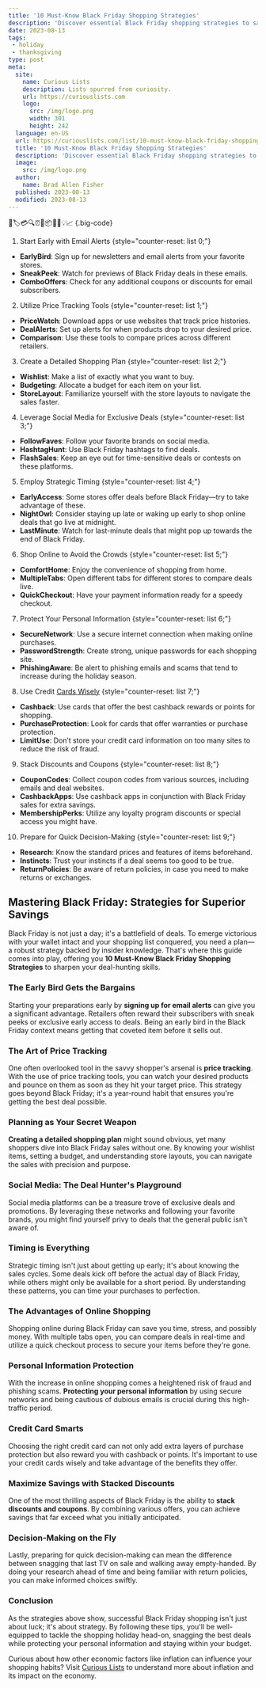 ```yaml
---
title: '10 Must-Know Black Friday Shopping Strategies'
description: 'Discover essential Black Friday shopping strategies to save big. Learn how to navigate the sales, find the best deals, and make the most of this shopping extravaganza.'
date: 2023-08-13
tags:
 - holiday
 - thanksgiving
type: post
meta:
  site:
    name: Curious Lists
    description: Lists spurred from curiosity.
    url: https://curiouslists.com
    logo:
      src: /img/logo.png
      width: 301
      height: 242
  language: en-US
  url: https://curiouslists.com/list/10-must-know-black-friday-shopping-strategies
  title: '10 Must-Know Black Friday Shopping Strategies'
  description: 'Discover essential Black Friday shopping strategies to save big. Learn how to navigate the sales, find the best deals, and make the most of this shopping extravaganza.'
  image:
    src: /img/logo.png
  author:
    name: Brad Allen Fisher
  published: 2023-08-13
  modified: 2023-08-13
---
```



🛒🏷️💳🔍⏰🎁📦🕵️‍♂️💡📈 {.big-code}

1. Start Early with Email Alerts {style="counter-reset: list 0;"}
  - **EarlyBird**: Sign up for newsletters and email alerts from your favorite stores.
  - **SneakPeek**: Watch for previews of Black Friday deals in these emails.
  - **ComboOffers**: Check for any additional coupons or discounts for email subscribers.

2. Utilize Price Tracking Tools {style="counter-reset: list 1;"}
  - **PriceWatch**: Download apps or use websites that track price histories.
  - **DealAlerts**: Set up alerts for when products drop to your desired price.
  - **Comparison**: Use these tools to compare prices across different retailers.

3. Create a Detailed Shopping Plan {style="counter-reset: list 2;"}
  - **Wishlist**: Make a list of exactly what you want to buy.
  - **Budgeting**: Allocate a budget for each item on your list.
  - **StoreLayout**: Familiarize yourself with the store layouts to navigate the sales faster.

4. Leverage Social Media for Exclusive Deals {style="counter-reset: list 3;"}
  - **FollowFaves**: Follow your favorite brands on social media.
  - **HashtagHunt**: Use Black Friday hashtags to find deals.
  - **FlashSales**: Keep an eye out for time-sensitive deals or contests on these platforms.

5. Employ Strategic Timing {style="counter-reset: list 4;"}
  - **EarlyAccess**: Some stores offer deals before Black Friday—try to take advantage of these.
  - **NightOwl**: Consider staying up late or waking up early to shop online deals that go live at midnight.
  - **LastMinute**: Watch for last-minute deals that might pop up towards the end of Black Friday.

6. Shop Online to Avoid the Crowds {style="counter-reset: list 5;"}
  - **ComfortHome**: Enjoy the convenience of shopping from home.
  - **MultipleTabs**: Open different tabs for different stores to compare deals live.
  - **QuickCheckout**: Have your payment information ready for a speedy checkout.

7. Protect Your Personal Information {style="counter-reset: list 6;"}
  - **SecureNetwork**: Use a secure internet connection when making online purchases.
  - **PasswordStrength**: Create strong, unique passwords for each shopping site.
  - **PhishingAware**: Be alert to phishing emails and scams that tend to increase during the holiday season.

8. Use Credit [Cards   Wisely](https://curiouslists.com/list/eco-friendly-black-friday-shopping-with-a-conscience) {style="counter-reset: list 7;"}
  - **Cashback**: Use cards that offer the best cashback rewards or points for shopping.
  - **PurchaseProtection**: Look for cards that offer warranties or purchase protection.
  - **LimitUse**: Don’t store your credit card information on too many sites to reduce the risk of fraud.

9. Stack Discounts and Coupons {style="counter-reset: list 8;"}
  - **CouponCodes**: Collect coupon codes from various sources, including emails and deal websites.
  - **CashbackApps**: Use cashback apps in conjunction with Black Friday sales for extra savings.
  - **MembershipPerks**: Utilize any loyalty program discounts or special access you might have.

10. Prepare for Quick Decision-Making {style="counter-reset: list 9;"}
  - **Research**: Know the standard prices and features of items beforehand.
  - **Instincts**: Trust your instincts if a deal seems too good to be true.
  - **ReturnPolicies**: Be aware of return policies, in case you need to make returns or exchanges.


## Mastering Black Friday: Strategies for Superior Savings

Black Friday is not just a day; it's a battlefield of deals. To emerge victorious with your wallet intact and your shopping list conquered, you need a plan—a robust strategy backed by insider knowledge. That's where this guide comes into play, offering you **10 Must-Know Black Friday Shopping Strategies** to sharpen your deal-hunting skills.

### The Early Bird Gets the Bargains

Starting your preparations early by **signing up for email alerts** can give you a significant advantage. Retailers often reward their subscribers with sneak peeks or exclusive early access to deals. Being an early bird in the Black Friday context means getting that coveted item before it sells out.

### The Art of Price Tracking

One often overlooked tool in the savvy shopper's arsenal is **price tracking**. With the use of price tracking tools, you can watch your desired products and pounce on them as soon as they hit your target price. This strategy goes beyond Black Friday; it's a year-round habit that ensures you're getting the best deal possible.

### Planning as Your Secret Weapon

**Creating a detailed shopping plan** might sound obvious, yet many shoppers dive into Black Friday sales without one. By knowing your wishlist items, setting a budget, and understanding store layouts, you can navigate the sales with precision and purpose.

### Social Media: The Deal Hunter's Playground

Social media platforms can be a treasure trove of exclusive deals and promotions. By leveraging these networks and following your favorite brands, you might find yourself privy to deals that the general public isn't aware of.

### Timing is Everything

Strategic timing isn't just about getting up early; it's about knowing the sales cycles. Some deals kick off before the actual day of Black Friday, while others might only be available for a short period. By understanding these patterns, you can time your purchases to perfection.

### The Advantages of Online Shopping

Shopping online during Black Friday can save you time, stress, and possibly money. With multiple tabs open, you can compare deals in real-time and utilize a quick checkout process to secure your items before they're gone.

### Personal Information Protection

With the increase in online shopping comes a heightened risk of fraud and phishing scams. **Protecting your personal information** by using secure networks and being cautious of dubious emails is crucial during this high-traffic period.

### Credit Card Smarts

Choosing the right credit card can not only add extra layers of purchase protection but also reward you with cashback or points. It's important to use your credit cards wisely and take advantage of the benefits they offer.

### Maximize Savings with Stacked Discounts

One of the most thrilling aspects of Black Friday is the ability to **stack discounts and coupons**. By combining various offers, you can achieve savings that far exceed what you initially anticipated.

### Decision-Making on the Fly

Lastly, preparing for quick decision-making can mean the difference between snagging that last TV on sale and walking away empty-handed. By doing your research ahead of time and being familiar with return policies, you can make informed choices swiftly.

### Conclusion

As the strategies above show, successful Black Friday shopping isn't just about luck; it's about strategy. By following these tips, you'll be well-equipped to tackle the shopping holiday head-on, snagging the best deals while protecting your personal information and staying within your budget.

Curious about how other economic factors like inflation can influence your shopping habits? Visit [Curious Lists](https://curiouslists.com/list/10-key-facts-everyone-should-know-about-inflation) to understand more about inflation and its impact on the economy.